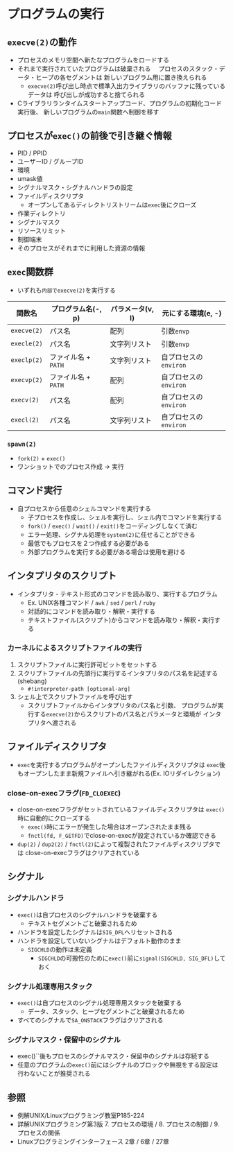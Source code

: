 # プログラムの実行
## `execve(2)`の動作
- プロセスのメモリ空間へ新たなプログラムをロードする
- それまで実行されていたプログラムは破棄される
　プロセスのスタック・データ・ヒープの各セグメントは
  新しいプログラム用に置き換えられる
  - `execve(2)`呼び出し時点で標準入出力ライブラリのバッファに残っているデータは
    呼び出しが成功すると捨てられる
- Cライブラリランタイムスタートアップコード、プログラムの初期化コード実行後、
  新しいプログラムの`main`関数へ制御を移す

## プロセスが`exec()`の前後で引き継ぐ情報
- PID / PPID
- ユーザーID / グループID
- 環境
- umask値
- シグナルマスク・シグナルハンドラの設定
- ファイルディスクリプタ
  - オープンしてあるディレクトリストリームは`exec`後にクローズ
- 作業ディレクトリ
- シグナルマスク
- リソースリミット
- 制御端末
- そのプロセスがそれまでに利用した資源の情報

## `exec`関数群
- いずれも`内部でexecve(2)`を実行する

| 関数名     | プログラム名(-, p)  | パラメータ(v, l) | 元にする環境(e, -)    |
| -          | -                   | -                | -                     |
| `execve(2)`| パス名              | 配列             | 引数`envp`            |
| `execle(2)`| パス名              | 文字列リスト     | 引数`envp`            |
| `execlp(2)`| ファイル名 + `PATH` | 文字列リスト     | 自プロセスの`environ` |
| `execvp(2)`| ファイル名 + `PATH` | 配列             | 自プロセスの`environ` |
| `execv(2)` | パス名              | 配列             | 自プロセスの`environ` |
| `execl(2)` | パス名              | 文字列リスト     | 自プロセスの`environ` |

### `spawn(2)`
- `fork(2)` + `exec()`
- ワンショットでのプロセス作成 -> 実行

## コマンド実行
- 自プロセスから任意のシェルコマンドを実行する
  - 子プロセスを作成し、シェルを実行し、シェル内でコマンドを実行する
  - `fork()` / `exec()` / `wait()` / `exit()`をコーディングしなくて済む
  - エラー処理、シグナル処理を`system(2)`に任せることができる
  - 最低でもプロセスを２つ作成する必要がある
  - 外部プログラムを実行する必要がある場合は使用を避ける

## インタプリタのスクリプト
- インタプリタ - テキスト形式のコマンドを読み取り、実行するプログラム
  - Ex. UNIX各種コマンド / `awk` / `sed` / `perl` / `ruby`
  - 対話的にコマンドを読み取り・解釈・実行する
  - テキストファイル(スクリプト)からコマンドを読み取り・解釈・実行する

### カーネルによるスクリプトファイルの実行
1. スクリプトファイルに実行許可ビットをセットする
2. スクリプトファイルの先頭行に実行するインタプリタのパス名を記述する(shebang)
    - `#!interpreter-path [optional-arg]`
3. シェル上でスクリプトファイルを呼び出す
    - スクリプトファイルからインタプリタのパス名と引数、
      プログラムが実行する`execve(2)`からスクリプトのパス名とパラメータと環境が
      インタプリタへ渡される

## ファイルディスクリプタ
- `exec`を実行するプログラムがオープンしたファイルディスクリプタは
  `exec`後もオープンしたまま新規ファイルへ引き継がれる(Ex. IOリダイレクション)

### close-on-execフラグ(`FD_CLOEXEC`)
- close-on-execフラグがセットされているファイルディスクリプタは
  `exec()`時に自動的にクローズする
  - `exec()`時にエラーが発生した場合はオープンされたまま残る
  - `fnctl(fd, F_GETFD)`でclose-on-execが設定されているか確認できる
- `dup(2)` / `dup2(2)` / `fnctl(2)`によって複製されたファイルディスクリプタでは
  close-on-execフラグはクリアされている

## シグナル
### シグナルハンドラ
- `exec()`は自プロセスのシグナルハンドラを破棄する
  - テキストセグメントごと破棄されるため
- ハンドラを設定したシグナルは`SIG_DFL`へリセットされる
- ハンドラを設定していないシグナルはデフォルト動作のまま
  - `SIGCHLD`の動作は未定義
    - `SIGCHLD`の可搬性のために`exec()`前に`signal(SIGCHLD, SIG_DFL)`しておく

### シグナル処理専用スタック
- `exec()`は自プロセスのシグナル処理専用スタックを破棄する
  - データ、スタック、ヒープセグメントごと破棄されるため
- すべてのシグナルで`SA_ONSTACK`フラグはクリアされる

### シグナルマスク・保留中のシグナル
- exec()``後もプロセスのシグナルマスク・保留中のシグナルは存続する
- 任意のプログラムの`exec()`前にはシグナルのブロックや無視をする設定は
  行わないことが推奨される

## 参照
- 例解UNIX/Linuxプログラミング教室P185-224
- 詳解UNIXプログラミング第3版 7. プロセスの環境 / 8. プロセスの制御 / 9. プロセスの関係
- Linuxプログラミングインターフェース 2章 / 6章 / 27章
